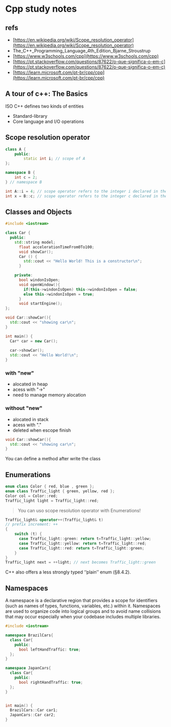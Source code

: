 # Cpp study notes

## refs

- [https://en.wikipedia.org/wiki/Scope_resolution_operator](https://en.wikipedia.org/wiki/Scope_resolution_operator)
- The_C++_Programming_Language_4th_Edition_Bjarne_Stroustrup
- [https://www.w3schools.com/cpp](https://www.w3schools.com/cpp)
- [https://pt.stackoverflow.com/questions/87622/o-que-significa-o-em-c](https://pt.stackoverflow.com/questions/87622/o-que-significa-o-em-c)
- [https://learn.microsoft.com/pt-br/cpp/cpp](https://learn.microsoft.com/pt-br/cpp/cpp)

## A tour of c++: The Basics

ISO C++ defines two kinds of entities
- Standard-library
- Core language and I/O operations

## Scope resolution operator

```c++
class A {
    public:
        static int i; // scope of A
};

namespace B {
    int c = 2;
} // namespace B

int A::i = 4; // scope operator refers to the integer i declared in the class A
int x = B::c; // scope operator refers to the integer c declared in the namespace B
```

## Classes and Objects

```c++
#include <iostream>

class Car {
  public: 
    std::string model;
      float accelerationTimeFrom0To100;
      void showCar();
      Car () {
        std::cout << "Hello World! This is a constructor\n";
      }

    private:
      bool windonIsOpen;
      void openWindow(){
        if(this->windonIsOpen) this->windonIsOpen = false;
        else this->windonIsOpen = true;
      }
      void startEngine();
};

void Car::showCar(){
  std::cout << "showing car\n";
}

int main() {
  Car* car = new Car();
  
  car->showCar();
  std::cout << "Hello World!\n";
}
```

### with "new"

- alocated in heap
- acess with "->"
- need to manage memory alocation

### without "new"

- alocated in stack
- acess with "."
- deleted when escope finish

```c++
void Car::showCar(){
  std::cout << "showing car\n";
}
```

You can define a method after write the class

## Enumerations

```c++
enum class Color { red, blue , green };
enum class Traffic_light { green, yellow, red };
Color col = Color::red;
Traffic_light light = Traffic_light::red;
```

 > You can uso scope resolution operator with Enumerations!

```c++
Traffic_light& operator++(Traffic_light& t)
// prefix increment: ++
{
    switch (t) {
      case Traffic_light::green: return t=Traffic_light::yellow;
      case Traffic_light::yellow: return t=Traffic_light::red;
      case Traffic_light::red: return t=Traffic_light::green;
    }
}
Traffic_light next = ++light; // next becomes Traffic_light::green
```
C++ also offers a less strongly typed ‘‘plain’’ enum (§8.4.2).


## Namespaces

A namespace is a declarative region that provides a scope for identifiers (such as names of types, functions, variables, etc.) within it. Namespaces are used to organize code into logical groups and to avoid name collisions that may occur especially when your codebase includes multiple libraries.

```c++
#include <iostream>

namespace BrazilCars{
  class Car{
    public:
      bool leftHandTraffic: true;
  };
}

namespace JapanCars{
  class Car{
    public:
      bool rightHandTraffic: true;
  };
}


int main() {
  BrazilCars::Car car1;
  JapanCars::Car car2;
}
```